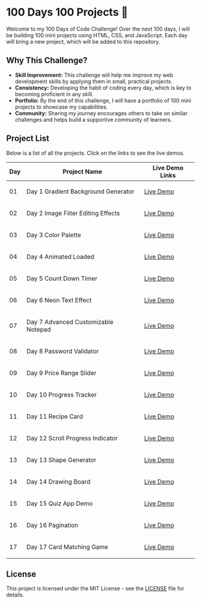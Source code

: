 <h1>100 Days 100 Projects 🎯</h1>

<p>Welcome to my 100 Days of Code Challenge! Over the next 100 days, I will be building 100 mini projects using HTML, CSS, and JavaScript. Each day will bring a new project, which will be added to this repository.</p>

<h2>Why This Challenge?</h2>
<ul>
    <li><strong>Skill Improvement:</strong> This challenge will help me improve my web development skills by applying them in small, practical projects.</li>
    <li><strong>Consistency:</strong> Developing the habit of coding every day, which is key to becoming proficient in any skill.</li>
    <li><strong>Portfolio:</strong> By the end of this challenge, I will have a portfolio of 100 mini projects to showcase my capabilities.</li>
    <li><strong>Community:</strong> Sharing my journey encourages others to take on similar challenges and helps build a supportive community of learners.</li>
</ul>

<h2>Project List</h2>
<p>Below is a list of all the projects. Click on the links to see the live demos.</p>

<table>
    <thead>
        <tr>
            <th>Day</th>
            <th>Project Name</th>
            <th>Live Demo Links</th>
        </tr>
    </thead>
    <tbody>
        <tr>
            <td>01</td>
            <td><p>Day 1 Gradient Background Generator</p></td>
            <td><a href="https://prathameshvattamwar.github.io/100Days100Projects/Day01_Gradient%20Background%20Generator/">Live Demo</a></td>
        </tr>
        <tr>
            <td>02</td>
            <td><p>Day 2 Image Filter Editing Effects</p></td>
            <td><a href="https://prathameshvattamwar.github.io/100Days100Projects/Day02_Image%20Filter%20Effects/">Live Demo</a></td>
        </tr>
        <tr>
            <td>03</td>
            <td><p>Day 3 Color Palette</p></td>
            <td><a href="https://prathameshvattamwar.github.io/100Days100Projects/Day03_Color%20Palette/">Live Demo</a></td>
        </tr>
        <tr>
            <td>04</td>
            <td><p>Day 4 Animated Loaded</p></td>
            <td><a href="https://prathameshvattamwar.github.io/100Days100Projects/Day04_Animated%20Loader/">Live Demo</a></td>
        </tr>
        <tr>
            <td>05</td>
            <td><p>Day 5 Count Down Timer</p></td>
            <td><a href="https://prathameshvattamwar.github.io/100Days100Projects/Day05_Count%20Down%20Time/">Live Demo</a></td>
        </tr>
        <tr>
            <td>06</td>
            <td><p>Day 6 Neon Text Effect</p></td>
            <td><a href="https://prathameshvattamwar.github.io/100Days100Projects/Day06_Neon%20Text%20Effect/">Live Demo</a></td>
        </tr>
        <tr>
            <td>07</td>
            <td><p>Day 7 Advanced Customizable Notepad</p></td>
            <td><a href="https://prathameshvattamwar.github.io/100Days100Projects/Day07_Notepad/">Live Demo</a></td>
        </tr>
        <tr>
            <td>08</td>
            <td><p>Day 8 Password Validator</p></td>
            <td><a href="https://prathameshvattamwar.github.io/100Days100Projects/Day08_Password%20Validator/">Live Demo</a></td>
        </tr>
        <tr>
            <td>09</td>
            <td><p>Day 9 Price Range Slider</p></td>
            <td><a href="https://prathameshvattamwar.github.io/100Days100Projects/Day09_Price%20Range%20Slider/">Live Demo</a></td>
        </tr>
        <tr>
            <td>10</td>
            <td><p>Day 10 Progress Tracker</p></td>
            <td><a href="https://prathameshvattamwar.github.io/100Days100Projects/Day10_Progress%20Tracker/">Live Demo</a></td>
        </tr>
         <tr>
            <td>11</td>
            <td><p>Day 11 Recipe Card</p></td>
            <td><a href="https://prathameshvattamwar.github.io/100Days100Projects/Day11_Recipe%20card/">Live Demo</a></td>
        </tr>
         <tr>
            <td>12</td>
            <td><p>Day 12 Scroll Progress Indicator</p></td>
            <td><a href="https://prathameshvattamwar.github.io/100Days100Projects/Day12_Scroll%20Progress%20Indicator/">Live Demo</a></td>
        </tr>
         <tr>
            <td>13</td>
            <td><p>Day 13 Shape Generator</p></td>
            <td><a href="https://prathameshvattamwar.github.io/100Days100Projects/Day13_Shape%20Generator/">Live Demo</a></td>
        </tr>
        <tr>
            <td>14</td>
            <td><p>Day 14 Drawing Board</p></td>
            <td><a href="https://prathameshvattamwar.github.io/100Days100Projects/Day14_Drawing%20Board/">Live Demo</a></td>
        </tr>
        <tr>
            <td>15</td>
            <td><p>Day 15 Quiz App Demo</p></td>
            <td><a href="https://prathameshvattamwar.github.io/100Days100Projects/Day15_Quiz%20App%20Demo/">Live Demo</a></td>
        </tr>
         <tr>
            <td>16</td>
            <td><p>Day 16 Pagination</p></td>
            <td><a href="https://prathameshvattamwar.github.io/100Days100Projects/Day16_Pagination/">Live Demo</a></td>
        </tr>
         <tr>
            <td>17</td>
            <td><p>Day 17 Card Matching Game</p></td>
            <td><a href="https://prathameshvattamwar.github.io/100Days100Projects/Day17_matchingGame/">Live Demo</a></td>
        </tr>
        <!-- Add more rows as you complete each project -->
    </tbody>
</table>

<h2>License</h2>
<p>This project is licensed under the MIT License - see the <a href="./LICENSE">LICENSE</a> file for details.</p>
